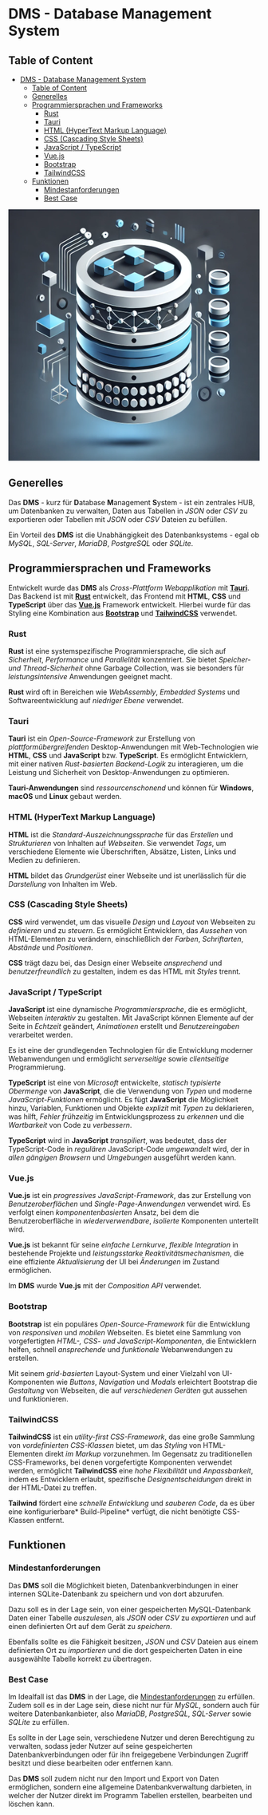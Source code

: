 
# DMS - Database Management System

Table of Content
---

- [DMS - Database Management System](#dms---database-management-system)
  - [Table of Content](#table-of-content)
  - [Generelles](#generelles)
  - [Programmiersprachen und Frameworks](#programmiersprachen-und-frameworks)
    - [Rust](#rust)
    - [Tauri](#tauri)
    - [HTML (HyperText Markup Language)](#html-hypertext-markup-language)
    - [CSS (Cascading Style Sheets)](#css-cascading-style-sheets)
    - [JavaScript / TypeScript](#javascript--typescript)
    - [Vue.js](#vuejs)
    - [Bootstrap](#bootstrap)
    - [TailwindCSS](#tailwindcss)
  - [Funktionen](#funktionen)
    - [Mindestanforderungen](#mindestanforderungen)
    - [Best Case](#best-case)

![alt text](https://github.com/MDietermann/DMS/blob/master/src/assets/dms-logo.jpg)

## Generelles
Das **DMS** - kurz für **D**atabase **M**anagement **S**ystem - ist ein zentrales HUB, um Datenbanken zu verwalten, Daten aus Tabellen in *JSON* oder *CSV* zu exportieren oder Tabellen mit *JSON* oder *CSV* Dateien zu befüllen.

Ein Vorteil des **DMS** ist die Unabhängigkeit des Datenbanksystems - egal ob *MySQL*, *SQL-Server*, *MariaDB*, *PostgreSQL* oder *SQLite*.

## Programmiersprachen und Frameworks
Entwickelt wurde das **DMS** als *Cross-Plattform Webapplikation* mit **[Tauri](https://tauri.app)**.
Das Backend ist mit **[Rust](https://www.rust-lang.org)** entwickelt, das Frontend mit **HTML**, **CSS** und **TypeScript** über das **[Vue.js](https://vuejs.org)** Framework entwickelt. Hierbei wurde für das Styling eine Kombination aus **[Bootstrap](https://getbootstrap.com)** und **[TailwindCSS](https://tailwindcss.com)** verwendet.

### Rust
**Rust** ist eine systemspezifische Programmiersprache, die sich auf *Sicherheit*, *Performance* und *Parallelität* konzentriert. Sie bietet *Speicher- und Thread-Sicherheit* ohne Garbage Collection, was sie besonders für *leistungsintensive* Anwendungen geeignet macht.

**Rust** wird oft in Bereichen wie *WebAssembly*, *Embedded* *Systems* und Softwareentwicklung auf *niedriger* *Ebene* verwendet.

### Tauri
**Tauri** ist ein *Open-Source-Framework* zur Erstellung von *plattformübergreifenden* Desktop-Anwendungen mit Web-Technologien wie **HTML**, **CSS** und **JavaScript** bzw. **TypeScript**. Es ermöglicht Entwicklern, mit einer nativen *Rust-basierten Backend-Logik* zu interagieren, um die Leistung und Sicherheit von Desktop-Anwendungen zu optimieren.

**Tauri-Anwendungen** sind *ressourcenschonend* und können für **Windows**, **macOS** und **Linux** gebaut werden.

### HTML (HyperText Markup Language)
**HTML** ist die *Standard-Auszeichnungssprache* für das *Erstellen* und *Strukturieren* von Inhalten auf *Webseiten*. Sie verwendet *Tags*, um verschiedene Elemente wie Überschriften, Absätze, Listen, Links und Medien zu definieren.

**HTML** bildet das *Grundgerüst* einer Webseite und ist unerlässlich für die *Darstellung* von Inhalten im Web.

### CSS (Cascading Style Sheets)
**CSS** wird verwendet, um das visuelle *Design* und *Layout* von Webseiten zu *definieren* und zu *steuern*. Es ermöglicht Entwicklern, das *Aussehen* von HTML-Elementen zu verändern, einschließlich der *Farben*, *Schriftarten*, *Abstände* und *Positionen*.

**CSS** trägt dazu bei, das Design einer Webseite *ansprechend* und *benutzerfreundlich* zu gestalten, indem es das HTML mit *Styles* trennt.

### JavaScript / TypeScript
**JavaScript** ist eine dynamische *Programmiersprache*, die es ermöglicht, Webseiten *interaktiv* zu gestalten. Mit JavaScript können Elemente auf der Seite in *Echtzeit* geändert, *Animationen* erstellt und *Benutzereingaben* verarbeitet werden.

Es ist eine der grundlegenden Technologien für die Entwicklung moderner Webanwendungen und ermöglicht *serverseitige* sowie *clientseitige* Programmierung.

**TypeScript** ist eine von *Microsoft* entwickelte, *statisch* *typisierte* *Obermenge* von **JavaScript**, die die Verwendung von *Typen* und moderne *JavaScript-Funktionen* ermöglicht. Es fügt **JavaScript** die Möglichkeit hinzu, Variablen, Funktionen und Objekte *explizit* mit *Typen* zu deklarieren, was hilft, *Fehler* *frühzeitig* im Entwicklungsprozess zu *erkennen* und die *Wartbarkeit* von Code zu *verbessern*.

**TypeScript** wird in **JavaScript** *transpiliert*, was bedeutet, dass der TypeScript-Code in *regulären* JavaScript-Code *umgewandelt* wird, der in *allen* *gängigen* *Browsern* und *Umgebungen* ausgeführt werden kann.

### Vue.js
**Vue.js** ist ein *progressives JavaScript-Framework*, das zur Erstellung von *Benutzeroberflächen* und *Single-Page-Anwendungen* verwendet wird. Es verfolgt einen *komponentenbasierten* Ansatz, bei dem die Benutzeroberfläche in *wiederverwendbare*, *isolierte* Komponenten unterteilt wird.

**Vue.js** ist bekannt für seine *einfache Lernkurve*, *flexible Integration* in bestehende Projekte und *leistungsstarke Reaktivitätsmechanismen*, die eine effiziente *Aktualisierung* der UI bei *Änderungen* im Zustand ermöglichen.

Im **DMS** wurde **Vue.js** mit der *Composition API* verwendet.

### Bootstrap
**Bootstrap** ist ein populäres *Open-Source-Framework* für die Entwicklung von *responsiven* und *mobilen* Webseiten. Es bietet eine Sammlung von vorgefertigten *HTML-, CSS- und JavaScript-Komponenten*, die Entwicklern helfen, schnell *ansprechende* und *funktionale* Webanwendungen zu erstellen.

Mit seinem *grid-basierten* Layout-System und einer Vielzahl von UI-Komponenten wie *Buttons*, *Navigation* und *Modals* erleichtert Bootstrap die *Gestaltung* von Webseiten, die auf *verschiedenen Geräten* gut aussehen und funktionieren.

### TailwindCSS
**TailwindCSS** ist ein *utility-first CSS-Framework*, das eine große Sammlung von *vordefinierten* *CSS-Klassen* bietet, um das *Styling* von HTML-Elementen direkt *im Markup* vorzunehmen. Im Gegensatz zu traditionellen CSS-Frameworks, bei denen vorgefertigte Komponenten verwendet werden, ermöglicht **TailwindCSS** eine *hohe* *Flexibilität* und *Anpassbarkeit*, indem es Entwicklern erlaubt, spezifische *Designentscheidungen* direkt in der HTML-Datei zu treffen.

**Tailwind** fördert eine *schnelle* *Entwicklung* und *sauberen* *Code*, da es über eine konfigurierbare* Build-Pipeline* verfügt, die nicht benötigte CSS-Klassen entfernt.

## Funktionen

### Mindestanforderungen
Das **DMS** soll die Möglichkeit bieten, Datenbankverbindungen in einer internen SQLite-Datenbank zu speichern und von dort abzurufen.

Dazu soll es in der Lage sein, von einer gespeicherten MySQL-Datenbank Daten einer Tabelle *auszulesen*, als *JSON* oder *CSV* zu *exportieren* und auf einen definierten Ort auf dem Gerät zu *speichern*.

Ebenfalls sollte es die Fähigkeit besitzen, *JSON* und *CSV* Dateien aus einem definierten Ort zu *importieren* und die dort gespeicherten Daten in eine ausgewählte Tabelle korrekt zu übertragen.

### Best Case
Im Idealfall ist das **DMS** in der Lage, die [Mindestanforderungen](#mindestanforderungen) zu erfüllen.
Zudem soll es in der Lage sein, diese nicht nur für *MySQL*, sondern auch für weitere Datenbankanbieter,
also *MariaDB*, *PostgreSQL*, *SQL-Server* sowie *SQLite* zu erfüllen.

Es sollte in der Lage sein, verschiedene Nutzer und deren Berechtigung zu verwalten, sodass jeder Nutzer auf seine gespeicherten Datenbankverbindungen oder für ihn freigegebene Verbindungen Zugriff besitzt und diese bearbeiten oder entfernen kann.

Das **DMS** soll zudem nicht nur den Import und Export von Daten ermöglichen, sondern eine allgemeine Datenbankverwaltung darbieten, in welcher der Nutzer direkt im Programm Tabellen erstellen, bearbeiten und löschen kann.
